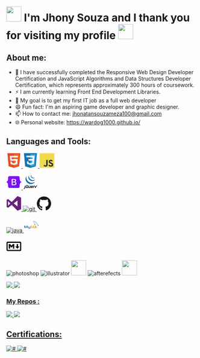 <h1>
 <img  width="40" height="40" src="https://www.discordianos.com/uploads/monthly_2021_02/c5efb82dcccc7f06ae379bdc9fdf00e3.cropped.gif.4916ab8d670076f628c323c10270c436.gif">
  I'm Jhony Souza and I thank you for visiting my profile
 <img  width="40" height="40" src="https://www.discordianos.com/uploads/monthly_2021_02/c5efb82dcccc7f06ae379bdc9fdf00e3.cropped.gif.4916ab8d670076f628c323c10270c436.gif">
</h1>

<!--<img width="100%" height="650" src="https://cdna.artstation.com/p/assets/images/images/035/693/656/original/gwyneth-balucio-hello-world.gif?1615642877"/>-->

<!--
**WarDog1000/WarDog1000** is a ✨ _special_ ✨ repository because its `README.md` (this file) appears on your GitHub profile.
https://c.tenor.com/f4eKzaPOZUYAAAAM/rz-ds-project.gif
https://c.tenor.com/mGgWY8RkgYMAAAAC/hello-world.gif
https://i.pinimg.com/originals/0c/0d/d1/0c0dd1efb2013a5454fa329d74df617b.gif
https://www.discordianos.com/uploads/monthly_2021_02/c5efb82dcccc7f06ae379bdc9fdf00e3.cropped.gif.4916ab8d670076f628c323c10270c436.gif

Here are some ideas to get you started:

- 🔭 I’m currently working on ...
- 🌱 I’m currently learning ...
- 👯 I’m looking to collaborate on ...
- 🤔 I’m looking for help with ...
- 💬 Ask me about ...
- 📫 How to reach me: ...
- 😄 Pronouns: ...
- ⚡ Fun fact: ...

-->

<h2 align="left">About me:  </h1>

- 🌱 I have successfully completed the Responsive Web Design Developer Certification and JavaScript Algorithms and Data Structures Developer Certification, which represents approximately 300 hours of coursework. 
- ⚡ I am currently learning Front End Development Libraries.
- 💭 My goal is to get my first IT job as a full web developer
- 😄 Fun fact: I'm an aspiring game developer and graphic designer.
- 📫 How to contact me: jhonatansouzameza100@gmail.com
- 🌐 Personal website: https://wardog1000.github.io/

<h2 align="left">Languages and Tools:</h2>
    
<a href="https://www.freecodecamp.org/certification/JhonySouza/responsive-web-design" target="_blank"> <img src="https://github.com/devicons/devicon/blob/master/icons/html5/html5-original.svg" alt="html5-certification" width="40" height="40"/> </a>
<a href="https://www.freecodecamp.org/certification/JhonySouza/responsive-web-design" target="_blank"> <img src="https://github.com/devicons/devicon/blob/master/icons/css3/css3-original.svg" alt="css3-certification" width="40" height="40"/> </a>
<a href="https://www.freecodecamp.org/certification/JhonySouza/javascript-algorithms-and-data-structures" target="_blank"> <img src="https://github.com/devicons/devicon/blob/master/icons/javascript/javascript-original.svg" alt="javascript-certification" width="40" height="40"/> </a>

<a href="#"> <img src="https://github.com/devicons/devicon/blob/master/icons/bootstrap/bootstrap-original.svg" alt="bootstrap-certification" width="40" height="40"/> </a>
<a href="#"> <img src="https://github.com/devicons/devicon/blob/master/icons/jquery/jquery-original-wordmark.svg" alt="jquery-certification" width="40" height="40"/> </a>

<!--<a href="https://nodejs.org/es/docs/" target="_blank"> <img src="https://github.com/devicons/devicon/blob/master/icons/nodejs/nodejs-original.svg" alt="nodejs" width="40" height="40"/> </a>
<a href="https://es.reactjs.org/" target="_blank"> <img src="https://github.com/devicons/devicon/blob/master/icons/react/react-original.svg" alt="react" width="40" height="40"/> </a>-->
<a href="https://vscode.dev/" target="_blank"> <img src="https://github.com/devicons/devicon/blob/master/icons/visualstudio/visualstudio-plain.svg" alt="visualstudio" width="40" height="40"/> </a>
<a href="https://git-scm.com/" target="_blank"> <img src="https://www.vectorlogo.zone/logos/git-scm/git-scm-icon.svg" alt="git" width="40" height="40"/> </a>
<a href="https://github.com/WarDog1000" target="_blank"> <img src="https://github.com/devicons/devicon/blob/master/icons/github/github-original.svg" alt="gitHub" width="40" height="40"/> </a>

<a href="https://www.java.com" target="_blank"> <img src="https://cdn.icon-icons.com/icons2/2415/PNG/512/java_original_wordmark_logo_icon_146459.png" alt="java" width="40" height="40"/> </a>
<a href="https://www.mysql.com/" target="_blank"> <img src="https://raw.githubusercontent.com/devicons/devicon/master/icons/mysql/mysql-original-wordmark.svg" alt="mysql" width="40" height="40"/></a>

<a> <img src="https://github.com/devicons/devicon/blob/master/icons/markdown/markdown-original.svg" alt="markdown" width="40" height="40"/> </a>

<a> <img src="https://cdn.icon-icons.com/icons2/1088/PNG/512/1485282157-adobe-photoshop-raster-graphics-editor-cc-creative-cloud_78285.png" alt="photoshop" width="40" height="40"/> </a>
<a> <img src="https://cdn.icon-icons.com/icons2/1088/PNG/512/1485282143-adobe-illustrator-cc-creative-cloud_78298.png" alt="illustrator" width="40" height="40"/> </a>
<a target="_blank"> <img src="https://cdn.icon-icons.com/icons2/1088/PNG/512/1485282164-adobe-lightroom-lr-cc-creative-cloud_78305.png" width="40" height="40"/> </a>
<a> <img src="https://cdn.icon-icons.com/icons2/1088/PNG/512/1485282160-adobe-after-effects-cc-creative-cloud-digital-visual-effects-motion-graphics-and-compositing-application_78299.png" alt="afterefects" width="40" height="40"/> </a>
<a target="_blank"> <img src="https://cdn.icon-icons.com/icons2/1088/PNG/512/1485282149-adobe-premiere-pro-cc-creative-cloud_78301.png" width="40" height="40"/> </a>
 
<!--

<a> <img src="" alt="#" width="40" height="40"/> </a>

For more devicons: https://github.com/devicons/devicon/tree/master/icons
                   https://icon-icons.com/es/icono/photoshop-adobe-photoshop/1687

https://github.com/devicons/devicon/blob/master/icons/android/android-original.svg 
https://github.com/devicons/devicon/blob/master/icons/androidstudio/androidstudio-original-wordmark.svg
https://github.com/devicons/devicon/blob/master/icons/bootstrap/bootstrap-original.svg
https://github.com/devicons/devicon/blob/master/icons/blender/blender-original.svg
https://github.com/devicons/devicon/blob/master/icons/csharp/csharp-original.svg
https://github.com/devicons/devicon/blob/master/icons/docker/docker-original-wordmark.svg
https://github.com/devicons/devicon/blob/master/icons/illustrator/illustrator-line.svg
https://github.com/devicons/devicon/blob/master/icons/jquery/jquery-original-wordmark.svg
https://github.com/devicons/devicon/blob/master/icons/markdown/markdown-original.svg
https://github.com/devicons/devicon/blob/master/icons/nextjs/nextjs-original-wordmark.svg
https://github.com/devicons/devicon/blob/master/icons/photoshop/photoshop-line.svg
https://github.com/devicons/devicon/blob/master/icons/unity/unity-original.svg
https://github.com/devicons/devicon/blob/master/icons/visualstudio/visualstudio-plain.svg
https://github.com/devicons/devicon/blob/master/icons/unrealengine/unrealengine-original.svg
https://github.com/devicons/devicon/blob/master/icons/oracle/oracle-original.svg
https://github.com/devicons/devicon/blob/master/icons/linux/linux-original.svg
https://github.com/devicons/devicon/blob/master/icons/bash/bash-original.svg
https://github.com/devicons/devicon/blob/master/icons/aftereffects/aftereffects-original.svg
https://github.com/devicons/devicon/blob/master/icons/postgresql/postgresql-original-wordmark.svg
https://github.com/devicons/devicon/blob/master/icons/python/python-original.svg

-->
 
<p align="left">
 <a href="https://github.com/WarDog1000"><img width="400" src="https://github-readme-stats.vercel.app/api/top-langs/?username=WarDog1000&langs_count=10&layout=compact&theme=dracula">
<a href="https://github.com/WarDog1000"><img width="400" src="https://github-readme-stats.vercel.app/api?username=WarDog1000&show_icons=true&theme=dracula">
</p>
      

<h3 align="left">My Repos :</h3>
      
<p align="left">
<a href="https://github.com/WarDog1000/JHotelApp"><img width="400" src="https://github-readme-stats.vercel.app/api/pin/?username=WarDog1000&repo=JHotelApp&langs_count=5&theme=dracula">
<a href="https://github.com/WarDog1000/FreeCodeCamp"><img width="400" src="https://github-readme-stats.vercel.app/api/pin/?username=WarDog1000&repo=FreeCodeCamp&langs_count=5&theme=dracula">
</p>

<h2 align="left">Certifications:</h2>
<a href="https://www.freecodecamp.org/certification/JhonySouza/responsive-web-design"> <img src="https://github.com/WarDog1000/FreeCodeCamp/blob/main/1%20Responsive%20Web%20Design/9%20Responsive%20Web%20Design%20Certification.jpg" alt="#" width="400" height="300"/> </a>
<a href="https://www.freecodecamp.org/certification/JhonySouza/javascript-algorithms-and-data-structures"> <img src="https://github.com/WarDog1000/FreeCodeCamp/blob/main/2%20JavaScript%20Algorithms%20and%20Data%20Structures/1%20JavaScript%20Algorithms%20and%20Data%20Structures%20Certification.jpg" alt="#" width="400" height="300"/> </a>
